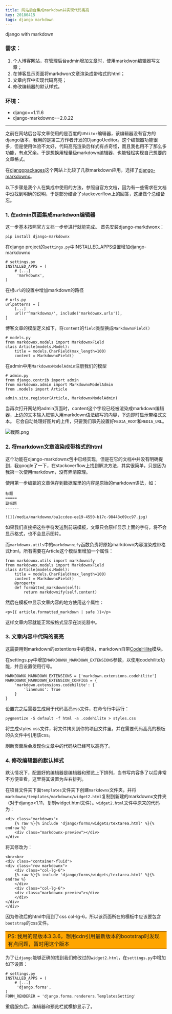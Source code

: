 ```yaml
---
title: 网站后台集成markdown并实现代码高亮
key: 20180415
tags: django markdown
---
```


django with markdown
<!--more-->

### 需求：

1. 个人博客网站，在管理后台admin增加文章时，使用markdwon编辑器写文章；
2. 在博客显示页面将markdwon文章渲染成带格式的html；
3. 文章内容中实现代码高亮；
4. 修改编辑器的默认样式。

### 环境：

+ django==1.11.6
+ django-markdownx==2.0.22

---------------------------------------

之前在网站后台写文章使用的是百度的`UEditor`编辑器，该编辑器没有官方的django版本，我用的是第三方作者开发的DjangoUeditor。这个编辑器功能很多，但是使用体验不太好，代码高亮渲染后样式有点奇怪，而且我也用不了那么多功能，有点冗余。于是想换用轻量级markdown编辑器，也能轻松实现自己想要的文章格式。

在<a href="https://djangopackages.org/grids/g/markdown/" target="_blank">djangopackages</a>这个网站上比较了几款markdown应用，选择了<a href="https://github.com/neutronX/django-markdownx" target="_blank">django-markdownx</a>。

以下步骤是我个人在集成中使用的方法，参照自官方文档，因为有一些需求在文档中没找到明确的说明，于是部分结合了stackoverflow上的回答，这里做个总结备忘。

### 1. 在admin页面集成markdwon编辑器

这一步基本按照官方文档一步步进行就能完成。
首先安装django-markdwonx：

	pip install django-markdownx

在django project的`settings.py`中INSTALLED_APPS设置增加django-markdownx

	# settings.py
	INSTALLED_APPS = (
	    # [...]
	     'markdownx',
	)

在根`url`的设置中增加markdown的路径

	# urls.py
	urlpatterns = [
	    [...]
	    url(r'^markdownx/', include('markdownx.urls')),
	]

博客文章的模型定义如下，将`content`的`field`类型换成`MarkdownxField()`

	# models.py
	from markdownx.models import MarkdownxField
	class Article(models.Model):
	    title = models.CharField(max_length=100)
	    content = MarkdownxField()

在admin中用`MarkdownxModelAdmin`注册我们的模型

	# admin.py
	from django.contrib import admin
	from markdownx.admin import MarkdownxModelAdmin
	from .models import Article

	admin.site.register(Article, MarkdownxModelAdmin)

当再次打开网站的admin页面时，content这个字段已经被渲染成markdown编辑器，上边的文本输入框输入用markdown语法编写的内容，下边即时显示带格式文本。
它会自动处理好图片的上传，只要我们事先设置好`MEDIA_ROOT`和`MEDIA_URL`。

![截图.png](https://note.youdao.com/yws/res/12842/WEBRESOURCEadc315dd842815d2284ce9d906badf8c)

### 2. 将markdown文章渲染成带格式的html

这个功能在django-markdownx包中已经实现，但是在它的文档中并没有明确提到，我google了一下，在stackoverflow上找到解决方法，其实很简单，只是因为我第一次使用markdown，没有弄清原理。

使用第一步编辑的文章保存到数据库里的内容是原始的markdown语法，如：

	标题
	=====
	副标题
	------

	![](/media/markdownx/ba1ccdee-ee19-4550-b17c-98443c09cc97.jpg)

如果我们直接把这些字符发送到前端模板，文章只会原样显示上面的字符，将不会显示格式，也不会显示图片。

而`markdownx.utils`中的`markdownnify`函数负责将原始markdown内容渲染成带格式html。所有需要在Article这个模型里增加一个属性：

	from markdownx.utils import markdownify
	from markdownx.models import MarkdownxField
	class Article(models.Model):
	    title = models.CharField(max_length=100)
	    content = MarkdownxField()
	    @property
	    def formatted_markdown(self):
	        return markdownify(self.content)

然后在模板中显示文章内容的地方使用这个属性：

	<p>{{ article.formatted_markdown | safe }}</p>

这样文章内容就能正常按格式显示在浏览器中。

### 3. 文章内容中代码的高亮

这需要用到markdown的extentions中的模块，markdown自带<a href="https://python-markdown.github.io/extensions/code_hilite/" target="_blank">CodeHilite</a>模块。

在settings.py中增加`MARKDOWNX_MARKDOWN_EXTENSIONS`参数，以使用codehilite功能，并且设置使用行号。

	MARKDOWNX_MARKDOWN_EXTENSIONS = ['markdown.extensions.codehilite']
	MARKDOWNX_MARKDOWN_EXTENSION_CONFIGS = {
	    'markdown.extensions.codehilite': {
	        'linenums': True
	    }
	}

设置完之后需要生成用于代码高亮css文件，在命令行中运行：

	pygmentize -S default -f html -a .codehilite > styles.css

将生成styles.css文件，将文件拷贝到你的项目文件里，并在需要代码高亮的模板的头文件中引用该css。

刷新页面后会发现你文章中的代码块已经可以高亮了。

### 4. 修改编辑器的默认样式

默认情况下，配置好的编辑器是编辑器和预览上下排列，当书写内容多了以后非常不方便查看，这里将其设置为左右排列。

在项目文件夹下面`templates`文件夹下创建`markdownx`文件夹，并将`markdownx/templates/markdownx/widget2.html`复制到新建的markdownx文件夹（对于django<1.11，复制widget.html文件）。`widget2.html`文件中原来的代码为：

	<div class="markdownx">
	    {% raw %}{% include 'django/forms/widgets/textarea.html' %}{% endraw %}
	    <div class="markdownx-preview"></div>
	</div>

将其修改为：


```
<br><br>
<div class="container-fluid">
<div class="row markdownx">
    <div class="col-lg-6">
    {% raw %}{% include 'django/forms/widgets/textarea.html' %}{% endraw %}
    </div>
    <div class="col-lg-6">
    <div class="markdownx-preview"></div>
    </div>
</div>
</div>
```

因为修改后的html中用到了css col-lg-6，所以该页面所在的模板中应该要包含`bootstrap`的css文件。
<table><tr><td bgcolor=orange>PS: 我用的是版本3.3.6，想用cdn引用最新版本的bootstrap时发现有点问题，暂时用这个版本</td></tr></table>

为了让`django`能够正确的找到我们修改过的`widget2.html`，在`settings.py`中增加如下设置：

	# settings.py
	INSTALLED_APPS = (
	    # [...]
	     'django.forms',
	)
	FORM_RENDERER = 'django.forms.renderers.TemplatesSetting'

重启服务后，编辑器和预览栏就横排显示了。

